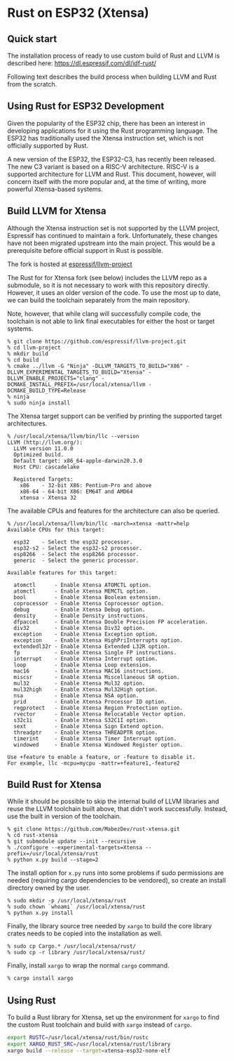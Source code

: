 # Rust on ESP32 (Xtensa)

## Quick start

The installation process of ready to use custom build of Rust and LLVM is described here: https://dl.espressif.com/dl/idf-rust/

Following text describes the build process when building LLVM and Rust from the scratch.

## Using Rust for ESP32 Development

Given the popularity of the ESP32 chip, there has been an interest in developing applications for it using the Rust programming language. The ESP32 has traditionally used the Xtensa instruction set, which is not officially supported by Rust.

A new version of the ESP32, the ESP32-C3, has recently been released. The new C3 variant is based on a RISC-V architecture. RISC-V is a supported architecture for LLVM and Rust. This document, however, will concern itself with the more popular and, at the time of writing, more powerful Xtensa-based systems.

## Build LLVM for Xtensa

Although the Xtensa instruction set is not supported by the LLVM project, Espressif has continued to maintain a fork. Unfortunately, these changes have not been migrated upstream into the main project. This would be a prerequisite before official support in Rust is possible.

The fork is hosted at [espressif/llvm-project](https://github.com/espressif/llvm-project)

The Rust for for Xtensa fork (see below) includes the LLVM repo as a submodule, so it is not necessary to work with this repository directly. However, it uses an older version of the code. To use the most up to date, we can build the toolchain separately from the main repository.

Note, however, that while clang will successfully compile code, the toolchain is not able to link final executables for either the host or target systems.

```
% git clone https://github.com/espressif/llvm-project.git
% cd llvm-project
% mkdir build
% cd build
% cmake ../llvm -G "Ninja" -DLLVM_TARGETS_TO_BUILD="X86" -DLLVM_EXPERIMENTAL_TARGETS_TO_BUILD="Xtensa" -DLLVM_ENABLE_PROJECTS="clang" -DCMAKE_INSTALL_PREFIX=/usr/local/xtensa/llvm -DCMAKE_BUILD_TYPE=Release
% ninja
% sudo ninja install
```

The Xtensa target support can be verified by printing the supported target architectures.

```
% /usr/local/xtensa/llvm/bin/llc --version
LLVM (http://llvm.org/):
  LLVM version 11.0.0
  Optimized build.
  Default target: x86_64-apple-darwin20.3.0
  Host CPU: cascadelake

  Registered Targets:
    x86    - 32-bit X86: Pentium-Pro and above
    x86-64 - 64-bit X86: EM64T and AMD64
    xtensa - Xtensa 32
```

The available CPUs and features for the architecture can also be queried.

```
% /usr/local/xtensa/llvm/bin/llc -march=xtensa -mattr=help
Available CPUs for this target:

  esp32    - Select the esp32 processor.
  esp32-s2 - Select the esp32-s2 processor.
  esp8266  - Select the esp8266 processor.
  generic  - Select the generic processor.

Available features for this target:

  atomctl      - Enable Xtensa ATOMCTL option.
  atomctl      - Enable Xtensa MEMCTL option.
  bool         - Enable Xtensa Boolean extension.
  coprocessor  - Enable Xtensa Coprocessor option.
  debug        - Enable Xtensa Debug option.
  density      - Enable Density instructions.
  dfpaccel     - Enable Xtensa Double Precision FP acceleration.
  div32        - Enable Xtensa Div32 option.
  exception    - Enable Xtensa Exception option.
  exception    - Enable Xtensa HighPriInterrupts option.
  extendedl32r - Enable Xtensa Extended L32R option.
  fp           - Enable Xtensa Single FP instructions.
  interrupt    - Enable Xtensa Interrupt option.
  loop         - Enable Xtensa Loop extension.
  mac16        - Enable Xtensa MAC16 instructions.
  miscsr       - Enable Xtensa Miscellaneous SR option.
  mul32        - Enable Xtensa Mul32 option.
  mul32high    - Enable Xtensa Mul32High option.
  nsa          - Enable Xtensa NSA option.
  prid         - Enable Xtensa Processor ID option.
  regprotect   - Enable Xtensa Region Protection option.
  rvector      - Enable Xtensa Relocatable Vector option.
  s32c1i       - Enable Xtensa S32C1I option.
  sext         - Enable Xtensa Sign Extend option.
  threadptr    - Enable Xtensa THREADPTR option.
  timerint     - Enable Xtensa Timer Interrupt option.
  windowed     - Enable Xtensa Windowed Register option.

Use +feature to enable a feature, or -feature to disable it.
For example, llc -mcpu=mycpu -mattr=+feature1,-feature2
```

## Build Rust for Xtensa

While it should be possible to skip the internal build of LLVM libraries and reuse the LLVM toolchain built above, that didn't work successfully. Instead, use the built in version of the toolchain.

```
% git clone https://github.com/MabezDev/rust-xtensa.git
% cd rust-xtensa
% git submodule update --init --recursive
% ./configure --experimental-targets=Xtensa --prefix=/usr/local/xtensa/rust
% python x.py build --stage=2
```

The install option for `x.py` runs into some problems if sudo permissions are needed (requiring cargo dependencies to be vendored), so create an install directory owned by the user.

```
% sudo mkdir -p /usr/local/xtensa/rust
% sudo chown `whoami` /usr/local/xtensa/rust
% python x.py install
```

Finally, the library source tree needed by `xargo` to build the core library crates needs to be copied into the installation as well.

```
% sudo cp Cargo.* /usr/local/xtensa/rust/
% sudo cp -r library /usr/local/xtensa/rust/
```

Finally, install `xargo` to wrap the normal `cargo` command.

```sh
% cargo install xargo
```

## Using Rust

To build a Rust library for Xtensa, set up the environment for `xargo` to find the custom Rust toolchain and build with `xargo` instead of `cargo`.

```sh
export RUSTC=/usr/local/xtensa/rust/bin/rustc
export XARGO_RUST_SRC=/usr/local/xtensa/rust/library
xargo build --release --target=xtensa-esp32-none-elf
```
